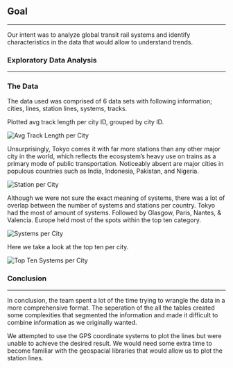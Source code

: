 ## Goal
------

Our intent was to analyze global transit rail systems and identify characteristics in the data that would allow to understand trends.


### Exploratory Data Analysis
----

### The Data

The data used was comprised of 6 data sets with following information; cities, lines, station lines, systems, tracks.


Plotted avg track length per city ID, grouped by city ID.

![Avg Track Length per City]('/avg_track_length_per_cityID.PNG')


Unsurprisingly, Tokyo comes it with far more stations than any other major city in the world, which reflects the ecosystem’s heavy use on trains as a primary mode of public transportation. Noticeably absent are major cities in populous countries such as India, Indonesia, Pakistan, and Nigeria.

![Station per City]('/station_count_by_city_bar_graph_2.png')

Although we were not sure the exact meaning of systems, there was a lot of overlap between the number of systems and stations per country. Tokyo had the most of amount of systems. Followed by Glasgow, Paris, Nantes, & Valencia. Europe held most of the spots within the top ten category. 

![Systems per City]('/systems_per_city.png')


Here we take a look at the top ten per city. 

![Top Ten Systems per City]('/top_ten_systems_per_city.png')

### Conclusion
--------

In conclusion, the team spent a lot of the time trying to wrangle the data in a more comprehensive format. The seperation of the all the tables created some complexities that segmented the information and made it difficult to combine information as we originally wanted.

We attempted to use the GPS coordinate systems to plot the lines but were unable to achieve the desired result. We would need some extra time to become familiar with the geospacial libraries that would allow us to plot the station lines. 
